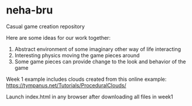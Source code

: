 # neha-bru
Casual game creation repository

Here are some ideas for our work together:

1. Abstract environment of some imaginary other way of life interacting
2. Interesting physics moving the game pieces around
3. Some game pieces can provide change to the look and behavior of the game

Week 1 example includes clouds created from this online example:
https://tympanus.net/Tutorials/ProceduralClouds/

Launch index.html in any browser after downloading all files in week1 
